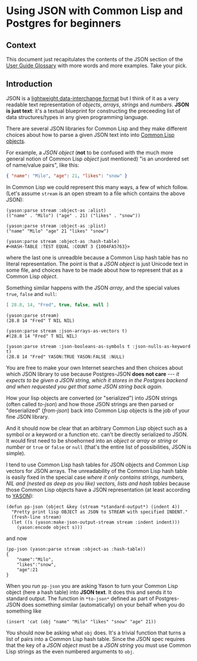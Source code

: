 Using JSON with Common Lisp and Postgres for beginners
======================================================

## Context

This document just recapitulates the contents of the JSON section of the
[User Guide Glossary](user-guide.md#glossary) with more words and
more examples.  Take your pick.

## Introduction

JSON is a [lightweight data-interchange format](http://www.json.org)
but I think of it as a very readable text representation of *objects*,
*arrays*, *strings* and *numbers*.  **JSON is just text**: it's a
textual blueprint for constructing the preceeding list of data
structures/types in any given programming language.

There are several JSON libraries for Common Lisp and they make
different choices about how to parse a given JSON text into
into [Common Lisp objects](http://www.lispworks.com/documentation/lw50/CLHS/Body/26_glo_o.htm).

For example, a *JSON object* (**not** to be confused with the much
more general notion of Common Lisp *object* just mentioned) "is an
unordered set of name/value pairs", like this:

```json
{ "name": "Milo", "age": 21, "likes": "snow" }
```

In Common Lisp we could represent this many ways, a few of which
follow.  (Let's assume `stream` is an open stream to a file which
contains the above JSON):

```common-lisp
(yason:parse stream :object-as :alist)
(("name" . "Milo") ("age" . 21) ("likes" . "snow"))

(yason:parse stream :object-as :plist)
("name" "Milo" "age" 21 "likes" "snow")

(yason:parse stream :object-as :hash-table)
#<HASH-TABLE :TEST EQUAL :COUNT 3 {1004FA5763}>
```

where the last one is unreadble because a Common Lisp hash
table has no literal representation.  The point is that a *JSON
object* is just Unicode text in some file, and choices have to be
made about how to represent that as a Common Lisp *object*.

Something similar happens with the JSON *array*, and the special
values `true`, `false` and `null`:

```json
[ 28.8, 14, "Fred", true, false, null ]
```

```common-lisp
(yason:parse stream)
(28.8 14 "Fred" T NIL NIL)

(yason:parse stream :json-arrays-as-vectors t)
#(28.8 14 "Fred" T NIL NIL)

(yason:parse stream :json-booleans-as-symbols t :json-nulls-as-keyword t)
(28.8 14 "Fred" YASON:TRUE YASON:FALSE :NULL)
```

You are free to make your own Internet searches and then choices about
which JSON library to use because Postgres-JSON **does not care** --- *it
expects to be given a JSON string, which it stores in the Postgres
backend and when requested you get that same JSON string back again*.

How your lisp objects are converted (or "serialized") into JSON
strings (often called *to-json*) and how those JSON strings are then
parsed or "deserialized" (*from-json*) back into Common Lisp objects
is the job of your fine JSON library.

And it should now be clear that an arbitrary Common Lisp object such
as a symbol or a keyword or a function etc. can't be directly
serialized to JSON.  It would first need to be shoehorned into an
*object* or *array* or *string* or *number* or `true` or `false` or
`null` (that's the entire list of possibilities, JSON is simple).

I tend to use Common Lisp hash tables for JSON objects and Common Lisp
vectors for JSON arrays.  The unreadability of the Common Lisp hash
table is easily fixed in the special case *where it only contains
strings, numbers, NIL and (nested as deep as you like) vectors, lists
and hash tables* because those Common Lisp objects have a JSON
representation (at least according to
[YASON](http://common-lisp.net/project/yason/)):

```common-lisp
(defun pp-json (object &key (stream *standard-output*) (indent 4))
  "Pretty print lisp OBJECT as JSON to STREAM with specified INDENT."
  (fresh-line stream)
  (let ((s (yason:make-json-output-stream stream :indent indent)))
    (yason:encode object s)))
```

and now

```common-lisp
(pp-json (yason:parse stream :object-as :hash-table))
{
    "name":"Milo",
    "likes":"snow",
    "age":21
}
```

When you run `pp-json` you are asking Yason to turn your Common Lisp
object (here a hash table) into **JSON text**.  It does this and sends
it to standard output.  The function in `*to-json*` defined as part of
Postgres-JSON does something similar (automatically) on your behalf
when you do something like

```common-lisp
(insert 'cat (obj "name" "Milo" "likes" "snow" "age" 21))
```

You should now be asking what `obj` does.  It's a trivial function
that turns a list of pairs into a Common Lisp hash table.  Since the
JSON spec requires that the key of a *JSON object* must be a *JSON
string* you must use Common Lisp strings as the even numbered
arguments to `obj`.
